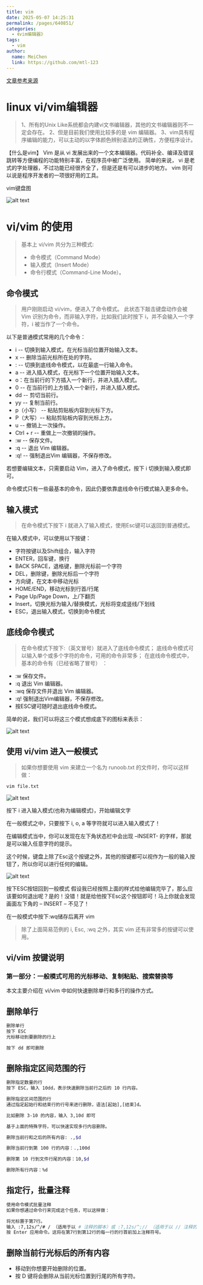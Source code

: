 ```yaml
---
title: vim
date: 2025-05-07 14:25:31
permalink: /pages/640851/
categories:
  - 《vim编辑器》
tags:
  - vim
author:
  name: MeiChen
  link: https://github.com/mtl-123
---
```



[文章参考来源](https://mp.weixin.qq.com/s/vAv7XjlbJrMSgJqti-pTPA)

# linux vi/vim编辑器

> 1、所有的Unix Like系统都会内建vi文书编辑器，其他的文书编辑器则不一定会存在。
> 2、但是目前我们使用比较多的是 vim 编辑器。
> 3、vim具有程序编辑的能力，可以主动的以字体颜色辨别语法的正确性，方便程序设计。

【什么是vim】 Vim 是从 vi 发展出来的一个文本编辑器。代码补全、编译及错误跳转等方便编程的功能特别丰富，在程序员中被广泛使用。
简单的来说， vi 是老式的字处理器，不过功能已经很齐全了，但是还是有可以进步的地方。 vim 则可以说是程序开发者的一项很好用的工具。

vim键盘图

![alt text](01.image-1.png)

# vi/vim 的使用
>
> 基本上 vi/vim 共分为三种模式:
>
> - 命令模式（Command Mode）
> - 输入模式（Insert Mode）
> - 命令行模式（Command-Line Mode）。

## 命令模式

> 用户刚刚启动 vi/vim，便进入了命令模式。 此状态下敲击键盘动作会被 Vim 识别为命令，而非输入字符，比如我们此时按下 i，并不会输入一个字符，i 被当作了一个命令。

以下是普通模式常用的几个命令：

- i -- 切换到输入模式，在光标当前位置开始输入文本。
- x -- 删除当前光标所在处的字符。
- : -- 切换到底线命令模式，以在最底一行输入命令。
- a -- 进入插入模式，在光标下一个位置开始输入文本。
- o：在当前行的下方插入一个新行，并进入插入模式。
- 0 -- 在当前行的上方插入一个新行，并进入插入模式。
- dd -- 剪切当前行。
- yy -- 复制当前行。
- p（小写） -- 粘贴剪贴板内容到光标下方。
- P（大写）-- 粘贴剪贴板内容到光标上方。
- u -- 撤销上一次操作。
- Ctrl + r -- 重做上一次撤销的操作。
- :w -- 保存文件。
- :q -- 退出 Vim 编辑器。
- :q! -- 强制退出Vim 编辑器，不保存修改。

若想要编辑文本，只需要启动 Vim，进入了命令模式，按下 i 切换到输入模式即可。

命令模式只有一些最基本的命令，因此仍要依靠底线命令行模式输入更多命令。

## 输入模式
>
> 在命令模式下按下 i 就进入了输入模式，使用Esc键可以返回到普通模式。

在输入模式中，可以使用以下按键：

- 字符按键以及Shift组合，输入字符
- ENTER，回车键，换行
- BACK SPACE，退格键，删除光标前一个字符
- DEL，删除键，删除光标后一个字符
- 方向键，在文本中移动光标
- HOME/END，移动光标到行首/行尾
- Page Up/Page Down，上/下翻页
- Insert，切换光标为输入/替换模式，光标将变成竖线/下划线
- ESC，退出输入模式，切换到命令模式

## 底线命令模式

> 在命令模式下按下:（英文冒号）就进入了底线命令模式；
> 底线命令模式可以输入单个或多个字符的命令，可用的命令非常多；
> 在底线命令模式中，基本的命令有（已经省略了冒号） ：

- :w    保存文件。
- :q    退出 Vim 编辑器。
- :wq   保存文件并退出 Vim 编辑器。
- :q!   强制退出Vim编辑器，不保存修改。
- 按ESC键可随时退出底线命令模式。

简单的说，我们可以将这三个模式想成底下的图标来表示：

![alt text](02.image-2.png)

## 使用 vi/vim 进入一般模式
>
> 如果你想要使用 vim 来建立一个名为 runoob.txt 的文件时，你可以这样做：

```bash
vim file.txt
```

![alt text](03.image-3.png)

按下 i 进入输入模式(也称为编辑模式)，开始编辑文字

在一般模式之中，只要按下 i, o, a 等字符就可以进入输入模式了！

在编辑模式当中，你可以发现在左下角状态栏中会出现 –INSERT- 的字样，那就是可以输入任意字符的提示。

这个时候，键盘上除了Esc这个按键之外，其他的按键都可以视作为一般的输入按钮了，所以你可以进行任何的编辑。

![alt text](04.image.png)

按下ESC按钮回到一般模式
假设我已经按照上面的样式给他编辑完毕了，那么应该要如何退出呢？是的！没错！就是给他按下Esc这个按钮即可！马上你就会发现画面左下角的 – INSERT – 不见了！

在一般模式中按下:wq储存后离开 vim

> 除了上面简易范例的 i, Esc, :wq 之外，其实 vim 还有非常多的按键可以使用。

## vi/vim 按键说明

### 第一部分：一般模式可用的光标移动、复制粘贴、搜索替换等

本文主要介绍在 vi/vim 中如何快速删除单行和多行的操作方式。

## 删除单行

```bash
删除单行
按下 ESC
光标移动到要删除的行上

按下 dd 即可删除

```

## 删除指定区间范围的行

```bash
删除指定数量的行
按下 ESC，输入 10dd，表示快速删除当前行之后的 10 行内容。

删除指定区间范围的行
通过指定起始行和结束行的行号来进行删除，语法[起始],[结束]d。

比如删除 3-10 的内容，输入 3,10d 即可

```

```bash
基于上面的特殊字符，可以快速实现多行内容删除。

删除当前行和之后的所有内容: .,$d

删除当前行到第 100 行的内容：.,100d

删除第 10 行到文件行尾的内容：10,$d

删除所有行内容：%d
```

## 指定行，批量注释

```bash
使用命令模式批量注释
如果你想通过命令行来完成这个任务，可以这样做：

将光标置于第7行。
输入 :7,12s/^/# / （适用于以 # 注释的脚本）或 :7,12s/^;// （适用于以 // 注释的语言）。
按 Enter 应用命令。这将在第7行到第12行的每一行的行首前加上注释符号。
```

## 删除当前行光标后的所有内容

- 移动到你想要开始删除的位置。
- 按 D 键将会删除从当前光标位置到行尾的所有字符。

